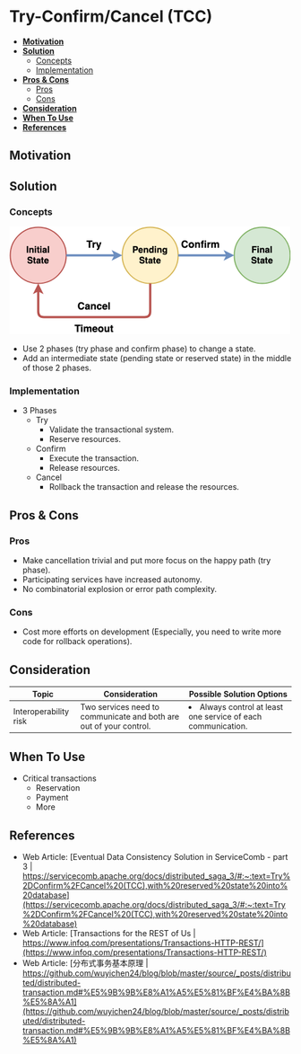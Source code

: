 # Try-Confirm/Cancel (TCC)

- [**Motivation**](#motivation)
- [**Solution**](#solution)
   - [Concepts](#concepts)
   - [Implementation](#implementation)
- [**Pros & Cons**](#pros--cons)
   - [Pros](#pros)
   - [Cons](#cons)
- [**Consideration**](#consideration)
- [**When To Use**](#when-to-use)
- [**References**](#references)

## Motivation

## Solution
### Concepts
![](../../diagrams/png/try_confirm_cancel_small.png)
- Use 2 phases (try phase and confirm phase) to change a state.
- Add an intermediate state (pending state or reserved state) in the middle of those 2 phases.

### Implementation
- 3 Phases
   - Try
      - Validate the transactional system.
      - Reserve resources.
   - Confirm
      - Execute the transaction.
      - Release resources.
   - Cancel
      - Rollback the transaction and release the resources.

## Pros & Cons
### Pros
- Make cancellation trivial and put more focus on the happy path (try phase).
- Participating services have increased autonomy.
- No combinatorial explosion or error path complexity.

### Cons
- Cost more efforts on development (Especially, you need to write more code for rollback operations).

## Consideration
| Topic | Consideration | Possible Solution Options |
|----|-----|-----|
| Interoperability risk | Two services need to communicate and both are out of your control. | <li>Always control at least one service of each communication. |

## When To Use
- Critical transactions
   - Reservation
   - Payment
   - More

## References
- Web Article: [Eventual Data Consistency Solution in ServiceComb - part 3 | https://servicecomb.apache.org/docs/distributed_saga_3/#:~:text=Try%2DConfirm%2FCancel%20(TCC),with%20reserved%20state%20into%20database](https://servicecomb.apache.org/docs/distributed_saga_3/#:~:text=Try%2DConfirm%2FCancel%20(TCC),with%20reserved%20state%20into%20database)
- Web Article: [Transactions for the REST of Us | https://www.infoq.com/presentations/Transactions-HTTP-REST/](https://www.infoq.com/presentations/Transactions-HTTP-REST/)
- Web Article: [分布式事务基本原理 | https://github.com/wuyichen24/blog/blob/master/source/_posts/distributed/distributed-transaction.md#%E5%9B%9B%E8%A1%A5%E5%81%BF%E4%BA%8B%E5%8A%A1](https://github.com/wuyichen24/blog/blob/master/source/_posts/distributed/distributed-transaction.md#%E5%9B%9B%E8%A1%A5%E5%81%BF%E4%BA%8B%E5%8A%A1)
